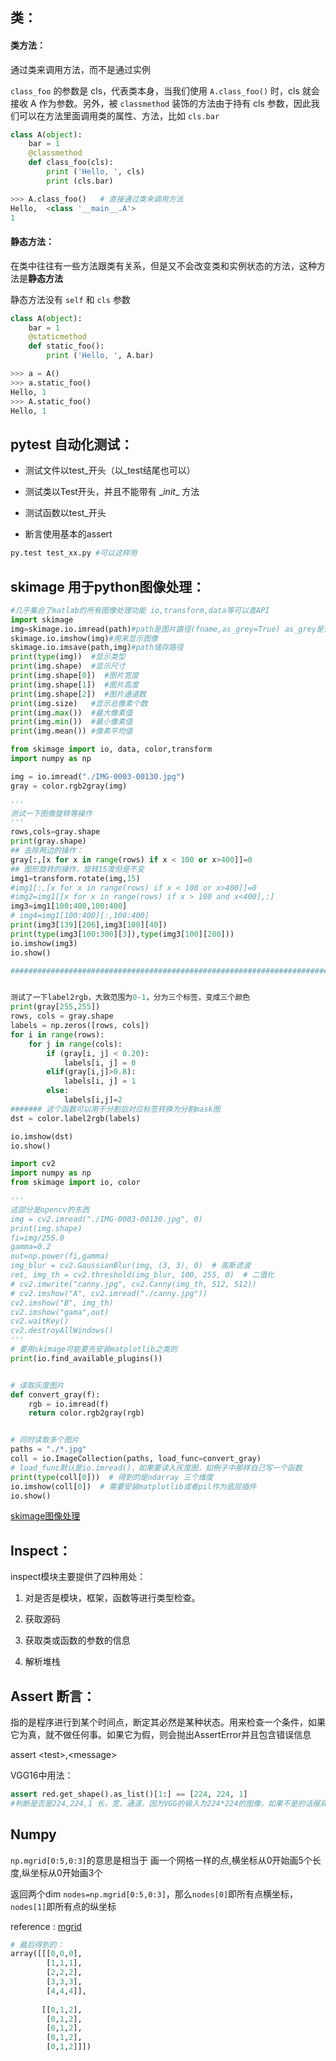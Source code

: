## 类：

#### 类方法：

通过类来调用方法，而不是通过实例

`class_foo` 的参数是 cls，代表类本身，当我们使用 `A.class_foo()` 时，cls 就会接收 A 作为参数。另外，被 `classmethod` 装饰的方法由于持有 cls 参数，因此我们可以在方法里面调用类的属性、方法，比如 `cls.bar`

```python
class A(object):
    bar = 1
    @classmethod
    def class_foo(cls):
        print ('Hello, ', cls)
        print (cls.bar)

>>> A.class_foo()   # 直接通过类来调用方法
Hello,  <class '__main__.A'>
1
```

#### 静态方法：

在类中往往有一些方法跟类有关系，但是又不会改变类和实例状态的方法，这种方法是**静态方法**

静态方法没有 `self` 和 `cls` 参数

```python
class A(object):
    bar = 1
    @staticmethod
    def static_foo():
        print ('Hello, ', A.bar)

>>> a = A()
>>> a.static_foo()
Hello, 1
>>> A.static_foo()
Hello, 1
```

## pytest 自动化测试：

- 测试文件以test\_开头（以_test结尾也可以）

- 测试类以Test开头，并且不能带有 \__init__ 方法

- 测试函数以test_开头

- 断言使用基本的assert

```python
py.test test_xx.py #可以这样用 
```


## skimage 用于python图像处理：

```python
#几乎集合了matlab的所有图像处理功能 io,transform,data等可以查API
import skimage
img=skimage.io.imread(path)#path是图片路径(fname,as_grey=True) as_grey是否读取灰度图片
skimage.io.imshow(img)#用来显示图像
skimage.io.imsave(path,img)#path储存路径
print(type(img))  #显示类型
print(img.shape)  #显示尺寸
print(img.shape[0])  #图片宽度
print(img.shape[1])  #图片高度
print(img.shape[2])  #图片通道数
print(img.size)   #显示总像素个数
print(img.max())  #最大像素值
print(img.min())  #最小像素值
print(img.mean()) #像素平均值
```

```python
from skimage import io, data, color,transform
import numpy as np

img = io.imread("./IMG-0003-00130.jpg")
gray = color.rgb2gray(img)

'''
测试一下图像旋转等操作
'''
rows,cols=gray.shape
print(gray.shape)
## 去除两边的操作：
gray[:,[x for x in range(rows) if x < 100 or x>400]]=0
## 图形旋转的操作，旋转15度但是不变
img1=transform.rotate(img,15)
#img1[:,[x for x in range(rows) if x < 100 or x>400]]=0
#img2=img1[[x for x in range(rows) if x > 100 and x<400],:]
img3=img1[100:400,100:400]
# img4=img1[100:400][:,100:400]
print(img3[139][206],img3[100][40])
print(type(img3[100:300][3]),type(img3[100][200]))
io.imshow(img3)
io.show()

##################################################################################


测试了一下label2rgb，大致范围为0-1，分为三个标签，变成三个颜色
print(gray[255,255])
rows, cols = gray.shape
labels = np.zeros([rows, cols])
for i in range(rows):
    for j in range(cols):
        if (gray[i, j] < 0.20):
            labels[i, j] = 0
        elif(gray[i,j]>0.8):
            labels[i, j] = 1
        else:
            labels[i,j]=2
####### 这个函数可以用于分割后对应标签转换为分割mask图
dst = color.label2rgb(labels)

io.imshow(dst)
io.show()
```

```python
import cv2
import numpy as np
from skimage import io, color

'''
这部分是opencv的东西
img = cv2.imread("./IMG-0003-00130.jpg", 0)
print(img.shape)
fi=img/255.0
gamma=0.2
out=np.power(fi,gamma)
img_blur = cv2.GaussianBlur(img, (3, 3), 0)  # 高斯滤波
ret, img_th = cv2.threshold(img_blur, 100, 255, 0)  # 二值化
# cv2.imwrite("canny.jpg", cv2.Canny(img_th, 512, 512))
# cv2.imshow("A", cv2.imread("./canny.jpg"))
cv2.imshow("B", img_th)
cv2.imshow("gama",out)
cv2.waitKey()
cv2.destroyAllWindows()
'''
# 要用skimage可能要先安装matplotlib之类的
print(io.find_available_plugins())


# 读取灰度图片
def convert_gray(f):
    rgb = io.imread(f)
    return color.rgb2gray(rgb)


# 同时读取多个图片
paths = "./*.jpg"
coll = io.ImageCollection(paths, load_func=convert_gray)
# load_func默认是io.imread()，如果要读入灰度图，如例子中那样自己写一个函数
print(type(coll[0]))  # 得到的是ndarray 三个维度
io.imshow(coll[0])  # 需要安装matplotlib或者pil作为底层插件
io.show()
```

[skimage图像处理](https://www.jianshu.com/p/f2e88197e81d)

## Inspect：

inspect模块主要提供了四种用处：

1. 对是否是模块，框架，函数等进行类型检查。

2. 获取源码

3. 获取类或函数的参数的信息

4. 解析堆栈

## Assert 断言：

指的是程序进行到某个时间点，断定其必然是某种状态。用来检查一个条件，如果它为真，就不做任何事。如果它为假，则会抛出AssertError并且包含错误信息

assert \<test>,\<message>

VGG16中用法：

```python
assert red.get_shape().as_list()[1:] == [224, 224, 1]
#判断是否是224,224,1 长，宽，通道，因为VGG的输入为224*224的图像，如果不是的话报异常
```

## Numpy

`np.mgrid[0:5,0:3]`的意思是相当于 画一个网格一样的点,横坐标从0开始画5个长度,纵坐标从0开始画3个

返回两个dim `nodes=np.mgrid[0:5,0:3]`，那么`nodes[0]`即所有点横坐标，`nodes[1]`即所有点的纵坐标

reference : [mgrid](https://drivingc.com/numpy/5af5976b2392ec315d3ccecc)

```python
# 最后得到的：
array([[[0,0,0],
        [1,1,1],
        [2,2,2],
        [3,3,3],
        [4,4,4]],
        
       [[0,1,2],
        [0,1,2],
        [0,1,2],
        [0,1,2],
        [0,1,2]]])
```

